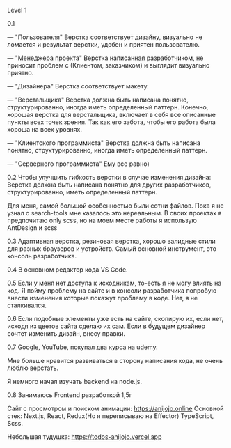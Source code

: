Level 1

0.1

— "Пользователя" Верстка соответствует дизайну, визуально не ломается и результат верстки, удобен и приятен пользователю.

— "Менеджера проекта" Верстка написанная разработчиком, не приносит проблем с (Клиентом, заказчиком) и выглядит визуально приятно.

— "Дизайнера" Верстка соответствует макету.

— "Верстальщика" Верстка должна быть написана понятно, структурированно, иногда иметь определенный паттерн. Конечно, хорошая верстка для верстальщика, включает в себя все описанные пункты всех точек зрения. Так как его забота, чтобы его работа была хороша на всех уровнях.

— "Клиентского программиста" Верстка должна быть написана понятно, структурированно, иногда иметь определенный паттерн.

— "Серверного программиста" Ему все равно)

0.2
Чтобы улучшить гибкость верстки в случае изменения дизайна: Верстка должна быть написана понятно для других разработчиков, структурированно, иметь определенный паттерн.

Для меня, самой большой особенностью были сотни файлов. Пока я не узнал о search-tools мне казалось это нереальным.
В своих проектах я предпочитаю only scss, но на моем месте работы я использую AntDesign и scss

0.3
Адаптивная верстка, резиновая верстка, хорошо валидные стили для разных браузеров и устройств. Самый основной инструмент, это консоль разработчика.

0.4
В основном редактор кода VS Code.

0.5
Если у меня нет доступа к исходникам, то-есть я не могу влиять на код. Я пойму проблему на сайте и в консоли разработчика попробую внести изменения которые покажут проблему в коде. 
Нет, я не сталкивался.

0.6
Если подобные элементы уже есть на сайте, скопирую их, если нет, исходя из цветов сайта сделаю их сам. Если в будущем дизайнер сочтет изменить дизайн, внесу правки.

0.7
 Google, YouTube, покупал два курса на udemy.

Мне больше нравится развиваться в сторону написания кода, не очень люблю верстать.

Я немного начал изучать backend на node.js.

0.8
Занимаюсь Frontend разработкой 1,5г

Сайт с просмотром и поиском анимации: https://anijojo.online
Основной стек: Next.js, React, Redux(Но я переписываю на Effector) TypeScript, Scss.

Небольшая тудушка: https://todos-anijojo.vercel.app